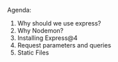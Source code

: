 Agenda:
1. Why should we use express?
2. Why Nodemon?
3. Installing Express@4
4. Request parameters and queries
5. Static Files